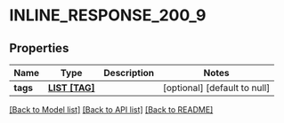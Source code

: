 # INLINE_RESPONSE_200_9

## Properties
Name | Type | Description | Notes
------------ | ------------- | ------------- | -------------
**tags** | [**LIST [TAG]**](Tag.md) |  | [optional] [default to null]

[[Back to Model list]](../README.md#documentation-for-models) [[Back to API list]](../README.md#documentation-for-api-endpoints) [[Back to README]](../README.md)


